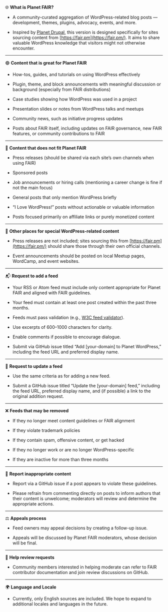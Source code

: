 🌐 **What is Planet FAIR?**

* A community-curated aggregation of WordPress-related blog posts — development, themes, plugins, advocacy, events, and more.

* Inspired by [Planet Drupal](https://www.drupal.org/drupalorg/docs/content/planet-drupal), this version is designed specifically for sites sourcing content from [https://fair.pm](https://fair.pm/). It aims to share valuable WordPress knowledge that visitors might not otherwise encounter.

---

🟢 **Content that is great for Planet FAIR**

* How-tos, guides, and tutorials on using WordPress effectively

* Plugin, theme, and block announcements with meaningful discussion or background (especially from FAIR distributions)

* Case studies showing how WordPress was used in a project

* Presentation slides or notes from WordPress talks and meetups

* Community news, such as initiative progress updates

* Posts about FAIR itself, including updates on FAIR governance, new FAIR features, or community contributions to FAIR

---

🚫 **Content that does not fit Planet FAIR**

* Press releases (should be shared via each site’s own channels when using FAIR)

* Sponsored posts

* Job announcements or hiring calls (mentioning a career change is fine if not the main focus)

* General posts that only mention WordPress briefly

* “I Love WordPress\!” posts without actionable or valuable information

* Posts focused primarily on affiliate links or purely monetized content

---

📝 **Other places for special WordPress-related content**

* Press releases are not included; sites sourcing this from [https://fair.pm](https://fair.pm/) should share those through their own official channels.

* Event announcements should be posted on local Meetup pages, WordCamp, and event websites.

---

📬 **Request to add a feed**

* Your RSS or Atom feed must include only content appropriate for Planet FAIR and aligned with FAIR guidelines.

* Your feed must contain at least one post created within the past three months.

* Feeds must pass validation (e.g., [W3C feed validator](https://validator.w3.org/feed/)).

* Use excerpts of 600–1000 characters for clarity.

* Enable comments if possible to encourage dialogue.

* Submit via GitHub issue titled “Add \[your-domain\] to Planet WordPress,” including the feed URL and preferred display name.

---

🔄 **Request to update a feed**

* Use the same criteria as for adding a new feed.

* Submit a GitHub issue titled “Update the \[your-domain\] feed,” including the feed URL, preferred display name, and (if possible) a link to the original addition request.

---

❌ **Feeds that may be removed**

* If they no longer meet content guidelines or FAIR alignment

* If they violate trademark policies

* If they contain spam, offensive content, or get hacked

* If they no longer work or are no longer WordPress-specific

* If they are inactive for more than three months

---

🚨 **Report inappropriate content**

* Report via a GitHub issue if a post appears to violate these guidelines.

* Please refrain from commenting directly on posts to inform authors that their content is unwelcome; moderators will review and determine the appropriate actions.

---

⚖️ **Appeals process**

* Feed owners may appeal decisions by creating a follow-up issue.

* Appeals will be discussed by Planet FAIR moderators, whose decision will be final.

---

🤝 **Help review requests**

* Community members interested in helping moderate can refer to FAIR contributor documentation and join review discussions on GitHub.

---

🌍 **Language and Locale**

* Currently, only English sources are included. We hope to expand to additional locales and languages in the future.
